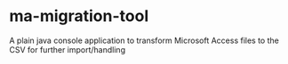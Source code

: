 # ma-migration-tool
A plain java console application to transform Microsoft Access files to the CSV for further import/handling
